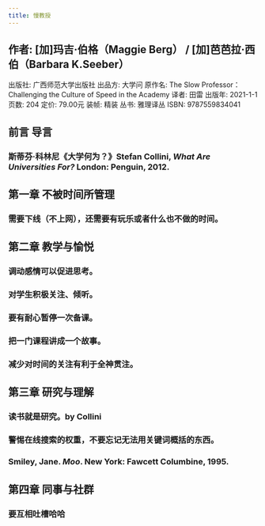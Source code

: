 ```yaml
---
title: 慢教授
---
```


## 作者: [加]玛吉·伯格（Maggie Berg） / [加]芭芭拉·西伯（Barbara K.Seeber）
出版社: 广西师范大学出版社
出品方: 大学问
原作名: The Slow Professor：Challenging the Culture of Speed in the Academy
译者: 田雷
出版年: 2021-1-1
页数: 204
定价: 79.00元
装帧: 精装
丛书: 雅理译丛
ISBN: 9787559834041
## 前言 导言
### 斯蒂芬·科林尼《大学何为？》Stefan Collini, _What Are Universities For?_ London: Penguin, 2012.
## 第一章 不被时间所管理
### 需要下线（不上网），还需要有玩乐或者什么也不做的时间。
## 第二章 教学与愉悦
### 调动感情可以促进思考。
### 对学生积极关注、倾听。
### 要有耐心暂停一次备课。
### 把一门课程讲成一个故事。
### 减少对时间的关注有利于全神贯注。
## 第三章 研究与理解
### 读书就是研究。by Collini
### 警惕在线搜索的权重，不要忘记无法用关键词概括的东西。
### Smiley, Jane. _Moo_. New York: Fawcett Columbine, 1995.
## 第四章 同事与社群
### 要互相吐槽哈哈
###
